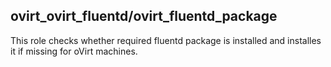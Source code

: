 ## ovirt_ovirt_fluentd/ovirt_fluentd_package

This role checks whether required fluentd package is installed
and installes it if missing for oVirt machines.
